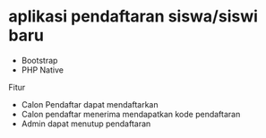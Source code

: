# aplikasi pendaftaran siswa/siswi baru


- Bootstrap
- PHP Native


Fitur
- Calon Pendaftar dapat mendaftarkan 
- Calon pendaftar menerima mendapatkan kode pendaftaran
- Admin dapat menutup pendaftaran 
